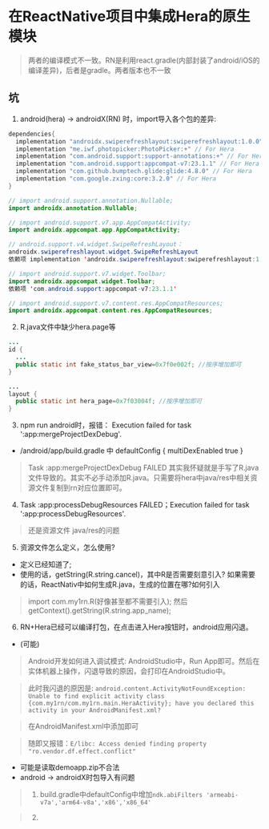 # 在ReactNative项目中集成Hera的原生模块

> 两者的编译模式不一致。RN是利用react.gradle(内部封装了android/iOS的编译差异)，后者是gradle。两者版本也不一致

## 坑

1. android(hera) -> androidX(RN) 时，import导入各个包的差异:

  ```build.gradle
  dependencies{
    implementation "androidx.swiperefreshlayout:swiperefreshlayout:1.0.0" // For Hera
    implementation "me.iwf.photopicker:PhotoPicker:+" // For Hera
    implementation "com.android.support:support-annotations:+" // For Hera
    implementation "com.android.support:appcompat-v7:23.1.1" // For Hera
    implementation "com.github.bumptech.glide:glide:4.8.0" // For Hera
    implementation "com.google.zxing:core:3.2.0" // For Hera
  }

  ```

  ```java
  // import android.support.annotation.Nullable;
  import androidx.annotation.Nullable;

  // import android.support.v7.app.AppCompatActivity;
  import androidx.appcompat.app.AppCompatActivity;

  // android.support.v4.widget.SwipeRefreshLayout：
  androidx.swiperefreshlayout.widget.SwipeRefreshLayout
  依赖项 implementation 'androidx.swiperefreshlayout:swiperefreshlayout:1.0.0'

  // import android.support.v7.widget.Toolbar; 
  import androidx.appcompat.widget.Toolbar;
  依赖项 'com.android.support:appcompat-v7:23.1.1'

  // import android.support.v7.content.res.AppCompatResources;
  import androidx.appcompat.content.res.AppCompatResources;
  ```

2. R.java文件中缺少hera.page等
```java
...
id {
  ...
  public static int fake_status_bar_view=0x7f0e002f; //按序增加即可
}

...
layout {
  public static int hera_page=0x7f03004f; //按序增加即可
}
```

3. npm run android时，报错： Execution failed for task ':app:mergeProjectDexDebug'.

+ /android/app/build.gradle 中 defaultConfig { multiDexEnabled true }

> Task :app:mergeProjectDexDebug FAILED 其实我怀疑就是手写了R.java文件导致的。其实不必手动添加R.java。只需要将hera中java/res中相关资源文件复制到rn对应位置即可。

4. Task :app:processDebugResources FAILED；Execution failed for task ':app:processDebugResources'.

> 还是资源文件 java/res的问题

5. 资源文件怎么定义，怎么使用?
+ 定义已经知道了;
+ 使用的话，getString(R.string.cancel)，其中R是否需要刻意引入? 如果需要的话，ReactNativ中如何生成R.java，生成的位置在哪?如何引入

> import com.my1rn.R(好像甚至都不需要引入); 然后getContext().getString(R.string.app_name);

6. RN+Hera已经可以编译打包，在点击进入Hera按钮时，android应用闪退。

+ (可能)

> Android开发如何进入调试模式: AndroidStudio中，Run App即可。然后在实体机器上操作，闪退导致的原因，会打印在AndroidStudio中。

> 此时我闪退的原因是: `android.content.ActivityNotFoundException: Unable to find explicit activity class {com.my1rn/com.my1rn.main.HeraActivity}; have you declared this activity in your AndroidManifest.xml?`

> 在AndroidManifest.xml中添加<Activity HeraActivity...>即可

> 随即又报错：`E/libc: Access denied finding property "ro.vendor.df.effect.conflict"`

+ 可能是读取demoapp.zip不合法
+ android -> androidX时包导入有问题

> 1. build.gradle中defaultConfig中增加`ndk.abiFilters 'armeabi-v7a','arm64-v8a','x86','x86_64'`

> 2. 